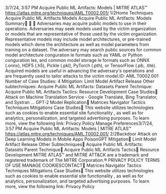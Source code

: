 3/7/24, 3:57 PM Acquire Public ML Artifacts: Models | MITRE ATLAS™
https://atlas.mitre.org/techniques/AML.T0002.001/ 1/2Home Techniques Acquire Public ML Artifacts Models
Acquire Public ML Artifacts:
Models
Summary󰅂 󰅂 󰅂
Adversaries may acquire public models to use in their
operations. Adversaries may seek models used by the
victim organization or models that are representative of
those used by the victim organization. Representative
models may include model architectures, or pre-trained
models which de ne the architecture as well as model
parameters from training on a dataset. The adversary may
search public sources for common model architecture
con guration  le formats such as YAML or Python
con guration  les, and common model storage  le formats
such as ONNX (.onnx), HDF5 (.h5), Pickle (.pkl), PyTorch
(.pth), or TensorFlow (.pb, .t ite).
Acquired models are useful in advancing the adversary's
operations and are frequently used to tailor attacks to the
victim model.ID: AML.T0002.001
Number of Case Studies: 4
Mitigation: Limit Model
Artifact Release
Other subtechniques:
Acquire Public ML Artifacts:
Datasets
Parent Technique: Acquire
Public ML Artifacts
Tactics: Resource
Development
Case Studies󰅀
Attack on Machine Translation Service - Google Translate, Bing Translator, and Systran …
GPT-2 Model Replication󰍜 Matrices Navigator Tactics Techniques Mitigations Case Studies󰍝
This website utilizes technologies such as cookies to enable essential site functionality , as well as
for analytics, personalization, and targeted advertising purposes. To learn more, view the following
link: Privacy Policy
Manage Preferences3/7/24, 3:57 PM Acquire Public ML Artifacts: Models | MITRE ATLAS™
https://atlas.mitre.org/techniques/AML.T0002.001/ 2/2Backdoor Attack on Deep Learning Models in Mobile Apps
PoisonGPT
Mitigation󰅀
Limit Model Artifact Release
Other Subtechniques󰅀
Acquire Public ML Artifacts: Datasets
Parent Technique󰅀
Acquire Public ML Artifacts
Tactics󰅀
Resource Development
MITRE ATLAS™ and MITRE ATT&CK are a trademark and registered
trademark of The MITRE Corporation.®
PRIVACY POLICY TERMS OF USE MANAGE COOKIESCONTACT󰍜 Matrices Navigator Tactics Techniques Mitigations Case Studies󰍝
This website utilizes technologies such as cookies to enable essential site functionality , as well as
for analytics, personalization, and targeted advertising purposes. To learn more, view the following
link: Privacy Policy